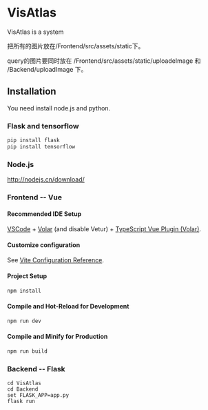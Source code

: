 <!--
 * @Author: Qing Shi
 * @LastEditTime: 2022-04-28 18:36:59
 * @Knowledge: 
 * @Description: 
 * @Attention: 
-->
# VisAtlas

VisAtlas is a system 

把所有的图片放在/Frontend/src/assets/static下。

query的图片要同时放在 /Frontend/src/assets/static/uploadeImage 和 /Backend/uploadImage 下。


## Installation
You need install node.js and python.
### Flask and tensorflow
```sh
pip install flask
pip install tensorflow
```

### Node.js
http://nodejs.cn/download/

### Frontend -- Vue


#### Recommended IDE Setup

[VSCode](https://code.visualstudio.com/) + [Volar](https://marketplace.visualstudio.com/items?itemName=johnsoncodehk.volar) (and disable Vetur) + [TypeScript Vue Plugin (Volar)](https://marketplace.visualstudio.com/items?itemName=johnsoncodehk.vscode-typescript-vue-plugin).

#### Customize configuration

See [Vite Configuration Reference](https://vitejs.dev/config/).

#### Project Setup

```sh
npm install
```

#### Compile and Hot-Reload for Development

```sh
npm run dev
```

#### Compile and Minify for Production

```sh
npm run build
```


### Backend -- Flask
```
cd VisAtlas
cd Backend
set FLASK_APP=app.py
flask run
```
